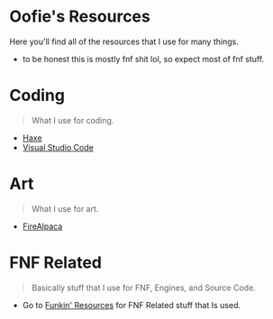 # Oofie's Resources
Here you'll find all of the resources that I use for many things.
- to be honest this is mostly fnf shit lol, so expect most of fnf stuff.


# Coding
> What I use for coding.
- [Haxe](https://github.com/HaxeFoundation/haxe)
- [Visual Studio Code](https://code.visualstudio.com)

# Art
> What I use for art.
- [FireAlpaca](https://firealpaca.com)

# FNF Related
> Basically stuff that I use for FNF, Engines, and Source Code.
- Go to [Funkin' Resources](https://github.com/FunkinCrew/funkin-resources) for FNF Related stuff that Is used.
